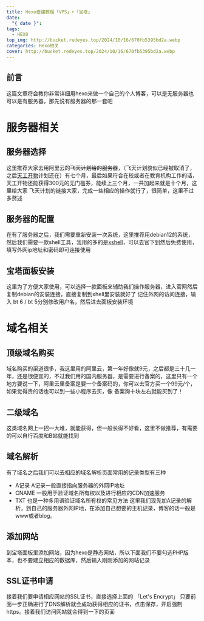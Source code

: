 ```yaml
---
title: Hexo搭建教程「VPS」+「宝塔」
date:
  "{ date }": 
tags:
  - HEXO
top_img: http://bucket.redeyes.top/2024/10/16/670fb5395bd2a.webp
categories: Hexo相关
cover: http://bucket.redeyes.top/2024/10/16/670fb5395bd2a.webp
---
```

## 前言
这篇文章将会教你非常详细用hexo来做一个自己的个人博客，可以是无服务器也可以是有服务器，那先说有服务器的那一套吧
# 服务器相关
## 服务器选择
这里推荐大家去用阿里云的~~飞天计划给的服务器~~，（飞天计划貌似已经被取消了，之后[天工开物](https://university.aliyun.com/)计划还在）有七个月，最后如果符合在校或者在教育机构工作的话，天工开物还能获得300元的无门槛券，能续上三个月，一共加起来就是十个月，这里给大家 飞天计划的链接大家，完成一些相应的操作就行了，很简单，这里不过多赘述
## 服务器的配置
在有了服务器之后，我们需要重新安装一次系统，这里推荐用debian12的系统，然后我们需要一款shell工具，我用的多的是[xshell](https://www.xshell.com/zh/xshell-download/)，可以去官下到然后免费使用，填写外网ip地址和密码即可连接使用
## 宝塔面板安装
这里为了方便大家使用，可以选择一款面板来辅助我们操作服务器，进入官网然后复制debian的安装连接，直接复制到xhell里安装就好了
记住外网的访问连接，输入 bt 6 / bt 5分别修改用户名，然后进去面板安装环境

# 域名相关
## 顶级域名购买
域名购买的渠道很多，我这里用的阿里云，第一年好像就9元，之后都是三十几一年，还是很便宜的，不过我们用的国内服务器，是需要进行备案的，这里只有一个地方要说一下，阿里云里备案是要一个备案码的，你可以去官方买一个99元/个，如果觉得贵的话也可以到一些小程序去买，像 备案狗十块左右就能买到了！
## 二级域名
这类域名网上一招一大堆，就能获得，但一般长得不好看，这里不做推荐，有需要的可以自行百度和B站就能找到

## 域名解析
有了域名之后我们可以去相应的域名解析页面常用的记录类型有三种
- A记录
	A记录一般直接指向服务器的外网IP地址
- CNAME
	一般用于验证域名所有权以及进行相应的CDN加速服务
- TXT
	也是一种多用语验证域名所有权的常见方法
这里我们现先加A记录的解析，到自己的服务器外网IP地，在添加自己想要的主机记录，博客的话一般是www或者blog。
## 添加网站
到宝塔面板里添加网站，因为hexo是静态网站，所以下面我们不要勾选PHP版本，也不要建立相应的数据库，然后输入刚刚添加的网站记录
## SSL证书申请
接着我们要申请相应网站的SSL证书，直接选择上面的 「Let's Encrypt」 只要前面一步正确进行了DNS解析就会成功获得相应的证书，点击保存，开启强制https。接着我们访问网站就会得到一下的页面